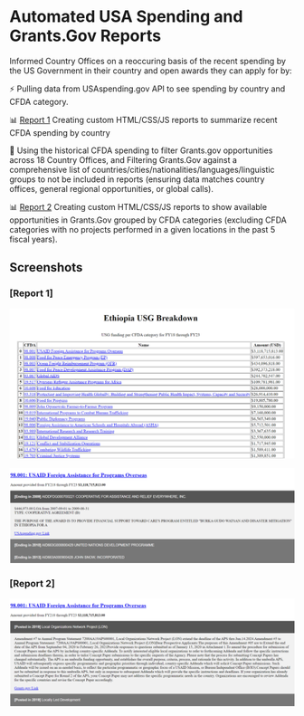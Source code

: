 # Automated USA Spending and Grants.Gov Reports

Informed Country Offices on a reoccuring basis of the recent spending by the US Government in their country and open awards they can apply for by:

⚡ Pulling data from USAspending.gov API to see spending by country and CFDA category.

📊 [Report 1](https://github.com/nzh2534/country_reports/blob/main/README.md#report-1) Creating custom HTML/CSS/JS reports to summarize recent CFDA spending by country

🔎 Using the historical CFDA spending to filter Grants.gov opportunities across 18 Country Offices, and Filtering Grants.Gov against a comprehensive list of countries/cities/nationalities/languages/linguistic groups to not be included in reports (ensuring data matches country offices, general regional opportunities, or global calls).

📊 [Report 2](https://github.com/nzh2534/country_reports/blob/main/README.md#report-2) Creating custom HTML/CSS/JS reports to show available opportunities in Grants.Gov grouped by CFDA categories (excluding CFDA categories with no projects performed in a given locations in the past 5 fiscal years).

## Screenshots

### [Report 1]

![USAID Report](https://github.com/nzh2534/country_reports/blob/main/awards1.png)

![USAID Report](https://github.com/nzh2534/country_reports/blob/main/awards2.png)

### [Report 2]

![Grants.Gov Report](https://github.com/nzh2534/country_reports/blob/main/opensopps.png)
